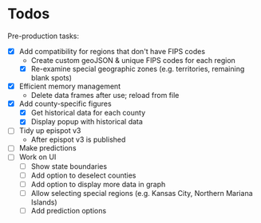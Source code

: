 
# Todos

Pre-production tasks:

- [x] Add compatibility for regions that don't have FIPS codes
  - Create custom geoJSON & unique FIPS codes for each region
  - [x] Re-examine special geographic zones (e.g. territories, remaining blank spots)
- [x] Efficient memory management
  - Delete data frames after use; reload from file
- [x] Add county-specific figures
  - [x] Get historical data for each county
  - [x] Display popup with historical data
- [ ] Tidy up epispot v3
  - After epispot v3 is published
- [ ] Make predictions
- [ ] Work on UI
  - [ ] Show state boundaries
  - [ ] Add option to deselect counties
  - [ ] Add option to display more data in graph
  - [ ] Allow selecting special regions (e.g. Kansas City, Northern Mariana Islands)
  - [ ] Add prediction options
